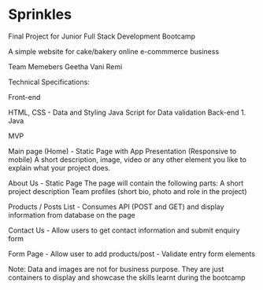 # Sprinkles

Final Project for Junior Full Stack Development Bootcamp

A simple website for cake/bakery online e-commmerce business

Team Memebers
Geetha
Vani
Remi

Technical Specifications:

Front-end

HTML, CSS - Data and Styling
Java Script for Data validation
Back-end 1. Java

MVP

Main page (Home) - Static Page with App Presentation (Responsive to mobile) A short description, image, video or any other element you like to explain what your project does.

About Us - Static Page The page will contain the following parts: A short project description Team profiles (short bio, photo and role in the project)

Products / Posts List - Consumes API (POST and GET) and display information from database on the page

Contact Us - Allow users to get contact information and submit enquiry form

Form Page - Allow user to add products/post - Validate entry form elements

Note: Data and images are not for business purpose. They are just containers to display and showcase the skills learnt during the bootcamp
